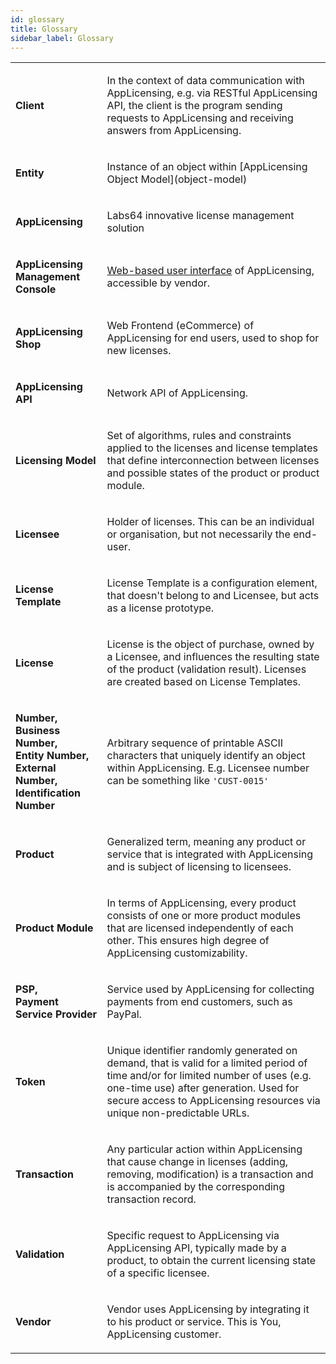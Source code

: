 ```yaml
---
id: glossary
title: Glossary
sidebar_label: Glossary
---
```



<table>
<colgroup>
<co />
<col/>
</colgroup>
<tbody>
<tr class="odd">
<td><p><strong>Client</strong></p></td>
<td><p>In the context of data communication with AppLicensing, e.g. via RESTful AppLicensing API, the client is the program sending requests to AppLicensing and receiving answers from AppLicensing.</p></td>
</tr>
<tr class="even">
<td><p><strong>Entity</strong></p></td>
<td><p markdown="1">Instance of an object within [AppLicensing Object Model](object-model)</p></td>
</tr>
<tr class="odd">
<td><p><strong>AppLicensing</strong></p></td>
<td><p>Labs64 innovative license management solution</p></td>
</tr>
<tr class="even">
<td><p><strong>AppLicensing Management Console</strong></p></td>
<td><p><a href="https://ui.AppLicensing.io" class="external-link">Web-based user interface</a> of AppLicensing, accessible by vendor.</p></td>
</tr>
<tr class="odd">
<td><p><strong>AppLicensing Shop</strong></p></td>
<td><p>Web Frontend (eCommerce) of AppLicensing for end users, used to shop for new licenses.</p></td>
</tr>
<tr class="even">
<td><p><strong>AppLicensing API</strong></p></td>
<td><p>Network API of AppLicensing.</p></td>
</tr>
<tr class="odd">
<td><p><strong>Licensing Model</strong></p></td>
<td><p>Set of algorithms, rules and constraints applied to the licenses and license templates that define interconnection between licenses and possible states of the product or product module.</p></td>
</tr>
<tr class="even">
<td><p><strong>Licensee</strong></p></td>
<td><p>Holder of licenses. This can be an individual or organisation, but not necessarily the end-user.</p></td>
</tr>
<tr class="odd">
<td><p><strong>License Template</strong></p></td>
<td><p>License Template is a configuration element, that doesn't belong to and Licensee, but acts as a license prototype.</p></td>
</tr>
<tr class="even">
<td><p><strong>License</strong></p></td>
<td><p>License is the object of purchase, owned by a Licensee, and influences the resulting state of the product (validation result). Licenses are created based on License Templates.</p></td>
</tr>
<tr class="odd">
<td><p><strong>Number,</strong><br />
<strong>Business Number,</strong><br />
<strong>Entity Number,</strong><br />
<strong>External Number,</strong><br />
<strong>Identification Number</strong></p></td>
<td><p>Arbitrary sequence of printable ASCII characters that uniquely identify an object within AppLicensing. E.g. Licensee number can be something like <code>'CUST-0015'</code></p></td>
</tr>
<tr class="even">
<td><p><strong>Product</strong></p></td>
<td><p>Generalized term, meaning any product or service that is integrated with AppLicensing and is subject of licensing to licensees.</p></td>
</tr>
<tr class="odd">
<td><p><strong>Product Module</strong></p></td>
<td><p>In terms of AppLicensing, every product consists of one or more product modules that are licensed independently of each other. This ensures high degree of AppLicensing customizability.</p></td>
</tr>
<tr class="even">
<td><p><strong>PSP,</strong><br />
<strong>Payment Service Provider</strong></p></td>
<td><p>Service used by AppLicensing for collecting payments from end customers, such as PayPal.</p></td>
</tr>
<tr class="odd">
<td><p><strong>Token</strong></p></td>
<td><p>Unique identifier randomly generated on demand, that is valid for a limited period of time and/or for limited number of uses (e.g. one-time use) after generation. Used for secure access to AppLicensing resources via unique non-predictable URLs.</p></td>
</tr>
<tr class="even">
<td><p><strong>Transaction</strong></p></td>
<td><p>Any particular action within AppLicensing that cause change in licenses (adding, removing, modification) is a transaction and is accompanied by the corresponding transaction record.</p></td>
</tr>
<tr class="odd">
<td><p><strong>Validation</strong></p></td>
<td><p>Specific request to AppLicensing via AppLicensing API, typically made by a product, to obtain the current licensing state of a specific licensee.</p></td>
</tr>
<tr class="even">
<td><p><strong>Vendor</strong></p></td>
<td><p>Vendor uses AppLicensing by integrating it to his product or service. This is You, AppLicensing customer.</p></td>
</tr>
</tbody>
</table>